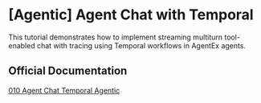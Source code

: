 # [Agentic] Agent Chat with Temporal

This tutorial demonstrates how to implement streaming multiturn tool-enabled chat with tracing using Temporal workflows in AgentEx agents.

## Official Documentation

[010 Agent Chat Temporal Agentic](https://dev.agentex.scale.com/docs/tutorials/agentic/temporal/agent_chat/)